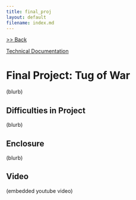 ```yaml
---
title: final_proj
layout: default
filename: index.md
--- 
```


[>> Back](../../Creative_Embed_Portfolio/)

[Technical Documentation](https://github.com/IzzyFG/Creative_Embed_Portfolio/tree/main/final_proj/Tug_Rope#readme)

# Final Project: Tug of War

(blurb)

## Difficulties in Project

(blurb)

## Enclosure

(blurb)

## Video

(embedded youtube video)

<!-- [![](https://markdown-videos.deta.dev/youtube/dQw4w9WgXcQ)](https://youtu.be/dQw4w9WgXcQ) -->
